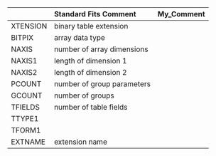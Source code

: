|          | Standard Fits Comment      | My_Comment   |
|:---------|:---------------------------|:-------------|
| XTENSION | binary table extension     |              |
| BITPIX   | array data type            |              |
| NAXIS    | number of array dimensions |              |
| NAXIS1   | length of dimension 1      |              |
| NAXIS2   | length of dimension 2      |              |
| PCOUNT   | number of group parameters |              |
| GCOUNT   | number of groups           |              |
| TFIELDS  | number of table fields     |              |
| TTYPE1   |                            |              |
| TFORM1   |                            |              |
| EXTNAME  | extension name             |              |